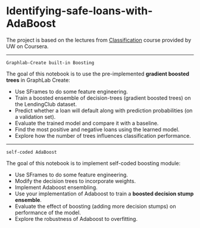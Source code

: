 # Identifying-safe-loans-with-AdaBoost

The project is based on the lectures from [Classification](https://www.coursera.org/learn/ml-classification/home/welcome) course provided by UW on Coursera.

---
```Graphlab-Create built-in Boosting```

The goal of this notebook is to use the pre-implemented **gradient boosted trees** in GraphLab Create:
* Use SFrames to do some feature engineering.
* Train a boosted ensemble of decision-trees (gradient boosted trees) on the LendingClub dataset.
* Predict whether a loan will default along with prediction probabilities (on a validation set).
* Evaluate the trained model and compare it with a baseline.
* Find the most positive and negative loans using the learned model.
* Explore how the number of trees influences classification performance.

---
```self-coded AdaBoost```

The goal of this notebook is to implement self-coded boosting module:
* Use SFrames to do some feature engineering.
* Modify the decision trees to incorporate weights.
* Implement Adaboost ensembling.
* Use your implementation of Adaboost to train a **boosted decision stump ensemble**.
* Evaluate the effect of boosting (adding more decision stumps) on performance of the model.
* Explore the robustness of Adaboost to overfitting.
